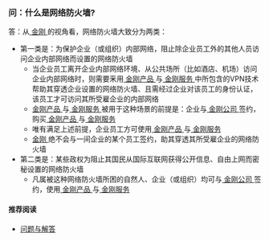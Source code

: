 ### 问：什么是网络防火墙?
答：从[ 金刚 ](https://a2zitpro.github.io/web/金刚公司)的视角看，网络防火墙大致分为两类：
- 第一类是：为保护企业（或组织）内部网络，阻止除企业员工外的其他人员访问企业内部网络而设置的网络防火墙
  - 当企业员工离开企业内部网络环境、从公共场所（比如酒店、机场）访问企业内部网络时，则需要釆用[ 金刚产品 ](https://a2zitpro.github.io/web/金刚产品)与[ 金刚服务 ](https://a2zitpro.github.io/web/金刚服务)中所包含的VPN技术帮助其穿透企业设置的网络防火墙、且需经过企业对该员工的身份认证，该员工才可访问其所受雇企业的内部网络
  - [ 金刚产品 ](https://a2zitpro.github.io/web/金刚产品)与[ 金刚服务 ](https://a2zitpro.github.io/web/金刚服务)被用于这种场景的前提是：企业与[ 金刚公司 ](https://a2zitpro.github.io/web/金刚公司)签约，购买[ 金刚产品 ](https://a2zitpro.github.io/web/金刚产品)与[ 金刚服务 ](https://a2zitpro.github.io/web/金刚服务)
  - 唯有满足上述前提，企业员工方可使用[ 金刚产品 ](https://a2zitpro.github.io/web/金刚产品)与[ 金刚服务 ](https://a2zitpro.github.io/web/金刚服务)
  - [ 金刚 ](https://a2zitpro.github.io/web/金刚公司)绝不会与一间企业的某个员工签约，助其穿透其所受雇企业的网络防火墙<br>
- 第二类是：某些政权为阻止其国民从国际互联网获得公开信息、自由上网而密秘设置的网络防火墙
  - 凡属被这种网络防火墙所困的自然人、企业（或组织）均可与[ 金刚公司 ](https://a2zitpro.github.io/web/金刚公司)签约，使用[ 金刚产品 ](https://a2zitpro.github.io/web/金刚产品)与[ 金刚服务 ](https://a2zitpro.github.io/web/金刚服务)

#### 推荐阅读
- [ 问题与解答 ](https://a2zitpro.github.io/web/问题与解答)
